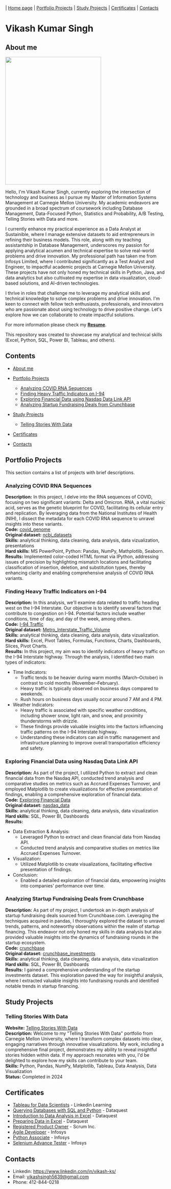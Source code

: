 | [Home page](https://vks5639.github.io/My_Portfolio/) | [Portfolio Projects](#portfolio-projects) | [Study Projects](#study-projects) | [Certificates](#certificates) | [Contacts](#contacts)

# Vikash Kumar Singh
## About me
<img src="https://i.imgur.com/n5Ez0vv.png" width="300" height="400"> 

Hello, I'm Vikash Kumar Singh, currently exploring the intersection of technology and business as I pursue my Master of Information Systems Management at Carnegie Mellon University. My academic endeavors are grounded in a broad spectrum of coursework including Database Management, Data-Focused Python, Statistics and Probability, A/B Testing, Telling Stories with Data and more.

I currently enhance my practical experience as a Data Analyst at Sustainible, where I manage extensive datasets to aid entrepreneurs in refining their business models. This role, along with my teaching assistantship in Database Management, underscores my passion for applying analytical acumen and technical expertise to solve real-world problems and drive innovation. My professional path has taken me from Infosys Limited, where I contributed significantly as a Test Analyst and Engineer, to impactful academic projects at Carnegie Mellon University. These projects have not only honed my technical skills in Python, Java, and data analytics but also cultivated my expertise in data visualization, cloud-based solutions, and AI-driven technologies.

I thrive in roles that challenge me to leverage my analytical skills and technical knowledge to solve complex problems and drive innovation. I'm keen to connect with fellow tech enthusiasts, professionals, and innovators who are passionate about using technology to drive positive change. Let's explore how we can collaborate to create impactful solutions.

For more information please check my [**Resume**](https://github.com/vks5639/My_Portfolio/blob/main/Vikash_Resume.pdf).

This repository was created to showcase my analytical and technical skills (Excel, Python, SQL, Power BI, Tableau, and others).
## Contents
* [About me](#about-me)
* [Portfolio Projects](#portfolio-projects)
  - [Analyzing COVID RNA Sequences](#analyzing-covid-rna-sequences)
  - [Finding Heavy Traffic Indicators on I-94](#finding-heavy-traffic-indicators-on-I-94)
  - [Exploring Financial Data using Nasdaq Data Link API](#exploring-financial-data-using-nasdaq-data-link-api)
  - [Analyzing Startup Fundraising Deals from Crunchbase](#analyzing-startup-fundraising-deals-from-crunchbase)
 
* [Study Projects](#study-projects)
  - [Telling Stories With Data](#telling-stories-with-data)

* [Certificates](#certificates)
* [Contacts](#contacts)

## Portfolio Projects
This section contains a list of projects with brief descriptions.
### Analyzing COVID RNA Sequences
**Description:** In this project, I delve into the RNA sequences of COVID, focusing on two significant variants: Delta and Omicron. RNA, a vital nucleic acid, serves as the genetic blueprint for COVID, facilitating its cellular entry and replication. By leveraging data from the National Institutes of Health (NIH), I dissect the metadata for each COVID RNA sequence to unravel insights into these variants.<br>
**Code:** [covid_genome](https://github.com/vks5639/My_Portfolio/blob/main/Portfolio%20Projects/covid_genome.ipynb) <br>
**Original dataset:** [ncbi_datasets](https://drive.google.com/file/d/1S2ZDjdRkY78kZxBtc9YNUh0mByTHXQ23/view) <br>
**Skills:** analytical thinking, data cleaning, data analysis, data vizualization, presentations<br>
**Hard skills:** MS PowerPoint, Python: Pandas, NumPy, Mathplotlib, Seaborn. <br>
**Results:** Implemented color-coded HTML format via IPython, addressing issues of precision by highlighting mismatch locations and facilitating classification of insertion, deletion, and substitution types, thereby enhancing clarity and enabling comprehensive analysis of COVID RNA variants.

### Finding Heavy Traffic Indicators on I-94
**Description:** In this analysis, we'll examine data related to traffic heading west on the I-94 Interstate. Our objective is to identify several factors that contribute to congestion on I-94. Potential factors include weather conditions, time of day, and day of the week, among others. <br>
**Code:** [I-94 Traffic](https://github.com/vks5639/My_Portfolio/blob/main/Portfolio%20Projects/i94traffic.ipynb) <br>
**Original dataset:** [Metro_Interstate_Traffic_Volume](https://github.com/vks5639/My_Portfolio/blob/main/Portfolio%20Projects/Metro_Interstate_Traffic_Volume.csv) <br>
**Skills:** analytical thinking, data cleaning, data analysis, data vizualization.<br>
**Hard skills:** Excel, Pivot Tables, Formulas, Functions, Charts, Dashboards, Slices, Pivot Charts.<br>
**Results:** In this project, my aim was to identify indicators of heavy traffic on the I-94 Interstate highway. Through the analysis, I identified two main types of indicators:
* Time Indicators:
   * Traffic tends to be heavier during warm months (March–October) in contrast to cold months (November–February).
   * Heavy traffic is typically observed on business days compared to weekends.
   * Rush hours on business days usually occur around 7 AM and 4 PM.
* Weather Indicators:
   * Heavy traffic is associated with specific weather conditions, including shower snow, light rain, and snow, and proximity thunderstorms with drizzle.
   * These findings provide valuable insights into the factors influencing traffic patterns on the I-94 Interstate highway.
   * Understanding these indicators can aid in traffic management and infrastructure planning to improve overall transportation efficiency and safety. <be>

### Exploring Financial Data using Nasdaq Data Link API 
**Description:** As part of the project, I utilized Python to extract and clean financial data from the Nasdaq API, conducted trend analysis and comparative studies on metrics such as Accrued Expenses Turnover, and employed Matplotlib to create visualizations for effective presentation of findings, enabling a comprehensive exploration of financial data. <br>
**Code:** [Exploring Financial Data](https://github.com/vks5639/My_Portfolio/blob/main/Portfolio%20Projects/Exploring%20Financial%20Data%20using%20Nasdaq%20Data%20Link%20API.ipynb) <br>
**Original dataset:** [nasdaq_data](https://github.com/vks5639/My_Portfolio/blob/main/Portfolio%20Projects/nasdaq_data.csv) <br>
**Skills:** analytical thinking, data cleaning, data analysis, data vizualization<br>
**Hard skills:** SQL, Power BI, Dashboards <br>
**Results:** 
* Data Extraction & Analysis:
  * Leveraged Python to extract and clean financial data from Nasdaq API.
  * Conducted trend analysis and comparative studies on metrics like Accrued Expenses Turnover.
* Visualization:
  * Utilized Matplotlib to create visualizations, facilitating effective presentation of findings.
* Conclusion:
  * Enabled a detailed exploration of financial data, empowering insights into companies' performance over time. </br>

### Analyzing Startup Fundraising Deals from Crunchbase 
**Description:** As part of my project, I undertook an in-depth analysis of startup fundraising deals sourced from Crunchbase.com. Leveraging the techniques acquired in pandas, I thoroughly explored the dataset to unravel trends, patterns, and noteworthy observations within the realm of startup financing. This endeavor not only honed my skills in data analysis but also provided valuable insights into the dynamics of fundraising rounds in the startup ecosystem. <br>
**Code:** [crunchbase](https://github.com/vks5639/My_Portfolio/blob/main/Portfolio%20Projects/crunchbase.ipynb) <br>
**Original dataset:** [crunchbase_investments](https://github.com/vks5639/My_Portfolio/blob/main/Portfolio%20Projects/crunchbase-investments.csv) <br>
**Skills:** analytical thinking, data cleaning, data analysis, data vizualization<br>
**Hard skills:** SQL, Power BI, Dashboards <br>
**Results:** I gained a comprehensive understanding of the startup investments dataset. This exploration paved the way for insightful analysis, where I extracted valuable insights into fundraising rounds and identified notable trends in startup financing.
## Study Projects
### Telling Stories With Data
**Website:** [Telling Stories With Data](https://vks5639.github.io/TSWD-Portfolio/) <br>
**Description:** Welcome to my "Telling Stories With Data" portfolio from Carnegie Mellon University, where I transform complex datasets into clear, engaging narratives through innovative visualizations. My work, including a comprehensive final project, demonstrates my ability to reveal insightful stories hidden within data. If my approach resonates with you, I'd be delighted to explore how my skills can contribute to your team. <br>
**Skills:** Python, Pandas, NumPy, Matplotlib, Tableau, Data Analysis, Data Visualization <br>
**Status:** Completed in 2024

## Certificates
* [Tableau for Data Scientists](https://github.com/vks5639/My_Portfolio/blob/main/Certificates/CertificateOfCompletion_Tableau%20for%20Data%20Scientists.pdf) - Linkedin Learning
* [Querying Databases with SQL and Python](https://github.com/vks5639/My_Portfolio/blob/main/Certificates/Vikash-Kumar-Singh--Querying-Databases-with-SQL-and-Python.pdf) - Dataquest
* [Introduction to Data Analysis in Excel](https://github.com/vks5639/My_Portfolio/blob/main/Certificates/Vikash-Kumar-Singh--Introduction-to-Data-Analysis-in-Excel.pdf) - Dataquest
* [Preparing Data in Excel](https://github.com/vks5639/My_Portfolio/blob/main/Certificates/Vikash-Kumar-Singh--Preparing-Data-in-Excel.pdf) - Dataquest
* [Registered Product Owner](https://github.com/vks5639/My_Portfolio/blob/main/Certificates/Registered%20Product%20Owner-3988192.pdf) - Scrum Inc.
* [Agile Developer](https://github.com/vks5639/My_Portfolio/blob/main/Certificates/Agile%20Developer.pdf) - Infosys
* [Python Associate](https://github.com/vks5639/My_Portfolio/blob/main/Certificates/Python%20Associate.pdf) - Infosys
* [Selenium Advance Tester](https://github.com/vks5639/My_Portfolio/blob/main/Certificates/Selenium%20Advance%20Tester.pdf) - Infosys

## Contacts
* Linkedin: https://www.linkedin.com/in/vikash-ks/
* Email: vikashsingh5639@gmail.com
* Phone: 412-844-0218
